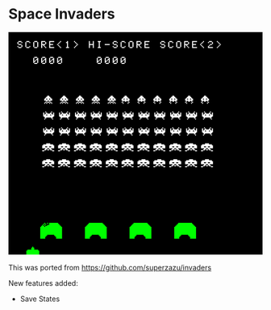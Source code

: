 # Space Invaders

![Space Invaders](/screenshots/game.png?raw=true "Space Invaders creenshot")

This was ported from
https://github.com/superzazu/invaders

New features added:
 * Save States
